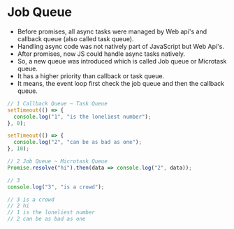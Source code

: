 # Job Queue

- Before promises, all async tasks were managed by Web api's and callback queue (also called task queue).
- Handling async code was not natively part of JavaScript but Web Api's.
- After promises, now JS could handle async tasks natively.
- So, a new queue was introduced which is called Job queue or Microtask queue.
- It has a higher priority than callback or task queue.
- It means, the event loop first check the job queue and then the callback queue.

``` javascript
// 1 Callback Queue ~ Task Queue
setTimeout(() => {
  console.log("1", "is the loneliest number");
}, 0);

setTimeout(() => {
  console.log("2", "can be as bad as one");
}, 10);

// 2 Job Queue ~ Microtask Queue
Promise.resolve("hi").then(data => console.log("2", data));

// 3
console.log("3", "is a crowd");

// 3 is a crowd
// 2 hi
// 1 is the loneliest number
// 2 can be as bad as one
```

